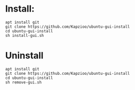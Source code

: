 # Install:
`apt install git` \
`git clone https://github.com/Kapzioo/ubuntu-gui-install` \
`cd ubuntu-gui-install` \
`sh install-gui.sh` 
# Uninstall
`apt install git` \
`git clone https://github.com/Kapzioo/ubuntu-gui-install` \
`cd ubuntu-gui-install` \
`sh remove-gui.sh`
